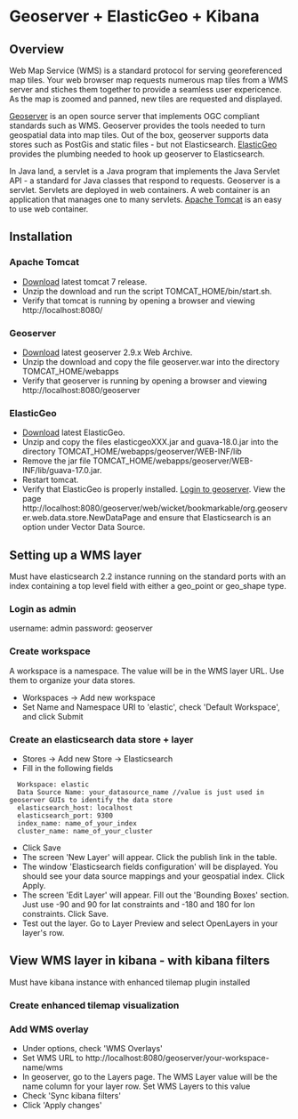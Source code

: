 # Geoserver + ElasticGeo + Kibana

## Overview
Web Map Service (WMS) is a standard protocol for serving georeferenced map tiles. 
Your web browser map requests numerous map tiles from a WMS server and stiches them together to provide a seamless user expericence.
As the map is zoomed and panned, new tiles are requested and displayed.

[Geoserver](http://geoserver.org/) is an open source server that implements OGC compliant standards such as WMS.
Geoserver provides the tools needed to turn geospatial data into map tiles. 
Out of the box, geoserver supports data stores such as PostGis and static files - but not Elasticsearch.
[ElasticGeo](https://github.com/ngageoint/elasticgeo) provides the plumbing needed to hook up geoserver to Elasticsearch.

In Java land, a servlet is a Java program that implements the Java Servlet API - a standard for Java classes that respond to requests.
Geoserver is a servlet.
Servlets are deployed in web containers. A web container is an application that manages one to many servlets.
[Apache Tomcat](http://tomcat.apache.org/) is an easy to use web container.

## Installation

### Apache Tomcat
* [Download](http://tomcat.apache.org/download-70.cgi) latest tomcat 7 release. 
* Unzip the download and run the script TOMCAT_HOME/bin/start.sh. 
* Verify that tomcat is running by opening a browser and viewing http://localhost:8080/

### Geoserver
* [Download](http://geoserver.org/release/stable/) latest geoserver 2.9.x Web Archive. 
* Unzip the download and copy the file geoserver.war into the directory TOMCAT_HOME/webapps
* Verify that geoserver is running by opening a browser and viewing http://localhost:8080/geoserver

### ElasticGeo
* [Download](https://github.com/ngageoint/elasticgeo/releases) latest ElasticGeo.
* Unzip and copy the files elasticgeoXXX.jar and guava-18.0.jar into the directory TOMCAT_HOME/webapps/geoserver/WEB-INF/lib
* Remove the jar file TOMCAT_HOME/webapps/geoserver/WEB-INF/lib/guava-17.0.jar.
* Restart tomcat.
* Verify that ElasticGeo is properly installed. [Login to geoserver](#login-as-admin). 
View the page http://localhost:8080/geoserver/web/wicket/bookmarkable/org.geoserver.web.data.store.NewDataPage and ensure that Elasticsearch is an option under Vector Data Source.

## Setting up a WMS layer
Must have elasticsearch 2.2 instance running on the standard ports with an index containing a top level field with either a geo_point or geo_shape type.

### Login as admin
username: admin
password: geoserver

### Create workspace
A workspace is a namespace. The value will be in the WMS layer URL. Use them to organize your data stores.
* Workspaces -> Add new workspace
* Set Name and Namespace URI to 'elastic', check 'Default Workspace',  and click Submit

### Create an elasticsearch data store + layer
* Stores -> Add new Store -> Elasticsearch
* Fill in the following fields
```
  Workspace: elastic
  Data Source Name: your_datasource_name //value is just used in geoserver GUIs to identify the data store
  elasticsearch_host: localhost
  elasticsearch_port: 9300
  index_name: name_of_your_index
  cluster_name: name_of_your_cluster
```
* Click Save
* The screen 'New Layer' will appear. Click the publish link in the table.
* The window 'Elasticsearch fields configuration' will be displayed. You should see your data source mappings and your geospatial index. Click Apply.
* The screen 'Edit Layer' will appear. Fill out the 'Bounding Boxes' section. Just use -90 and 90 for lat constraints and -180 and 180 for lon constraints. Click Save.
* Test out the layer. Go to Layer Preview and select OpenLayers in your layer's row.

## View WMS layer in kibana - with kibana filters
Must have kibana instance with enhanced tilemap plugin installed

### Create enhanced tilemap visualization

### Add WMS overlay
* Under options, check 'WMS Overlays'
* Set WMS URL to http://localhost:8080/geoserver/your-workspace-name/wms
* In geoserver, go to the Layers page. The WMS Layer value will be the name column for your layer row. Set WMS Layers to this value
* Check 'Sync kibana filters'
* Click 'Apply changes'



